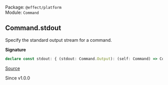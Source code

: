 Package: `@effect/platform`<br />
Module: `Command`<br />

## Command.stdout

Specify the standard output stream for a command.

**Signature**

```ts
declare const stdout: { (stdout: Command.Output): (self: Command) => Command; (self: Command, stdout: Command.Output): Command; }
```

[Source](https://github.com/Effect-TS/effect/tree/main/packages/platform/src/Command.ts#L281)

Since v1.0.0
